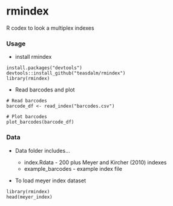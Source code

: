 # rmindex

R codex to look a multiplex indexes

### Usage

* install rmindex

```{r}
install.packages("devtools")
devtools::install_github("teasdalm/rmindex")
library(rmindex)
```

* Read barcodes and plot

```{r}
# Read barcodes
barcode_df <- read_index("barcodes.csv")

# Plot barcodes
plot_barcodes(barcode_df)
```

### Data

* Data folder includes...
  * index.Rdata - 200 plus Meyer and Kircher (2010) indexes
  * example_barcodes - example index file

* To load meyer index dataset
```{r}
library(rmindex)
head(meyer_index)
```

